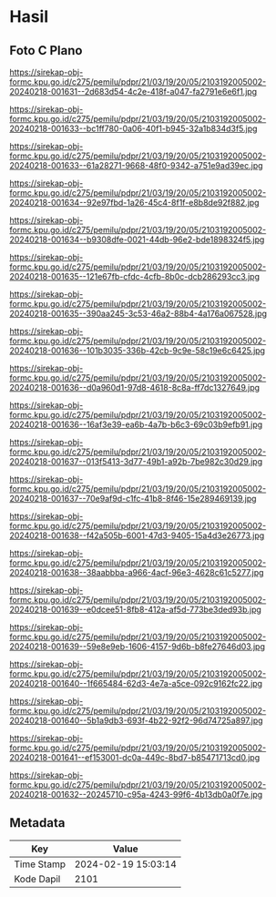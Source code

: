 # Hasil

## Foto C Plano

https://sirekap-obj-formc.kpu.go.id/c275/pemilu/pdpr/21/03/19/20/05/2103192005002-20240218-001631--2d683d54-4c2e-418f-a047-fa2791e6e6f1.jpg

https://sirekap-obj-formc.kpu.go.id/c275/pemilu/pdpr/21/03/19/20/05/2103192005002-20240218-001633--bc1ff780-0a06-40f1-b945-32a1b834d3f5.jpg

https://sirekap-obj-formc.kpu.go.id/c275/pemilu/pdpr/21/03/19/20/05/2103192005002-20240218-001633--61a28271-9668-48f0-9342-a751e9ad39ec.jpg

https://sirekap-obj-formc.kpu.go.id/c275/pemilu/pdpr/21/03/19/20/05/2103192005002-20240218-001634--92e97fbd-1a26-45c4-8f1f-e8b8de92f882.jpg

https://sirekap-obj-formc.kpu.go.id/c275/pemilu/pdpr/21/03/19/20/05/2103192005002-20240218-001634--b9308dfe-0021-44db-96e2-bde1898324f5.jpg

https://sirekap-obj-formc.kpu.go.id/c275/pemilu/pdpr/21/03/19/20/05/2103192005002-20240218-001635--121e67fb-cfdc-4cfb-8b0c-dcb286293cc3.jpg

https://sirekap-obj-formc.kpu.go.id/c275/pemilu/pdpr/21/03/19/20/05/2103192005002-20240218-001635--390aa245-3c53-46a2-88b4-4a176a067528.jpg

https://sirekap-obj-formc.kpu.go.id/c275/pemilu/pdpr/21/03/19/20/05/2103192005002-20240218-001636--101b3035-336b-42cb-9c9e-58c19e6c6425.jpg

https://sirekap-obj-formc.kpu.go.id/c275/pemilu/pdpr/21/03/19/20/05/2103192005002-20240218-001636--d0a960d1-97d8-4618-8c8a-ff7dc1327649.jpg

https://sirekap-obj-formc.kpu.go.id/c275/pemilu/pdpr/21/03/19/20/05/2103192005002-20240218-001636--16af3e39-ea6b-4a7b-b6c3-69c03b9efb91.jpg

https://sirekap-obj-formc.kpu.go.id/c275/pemilu/pdpr/21/03/19/20/05/2103192005002-20240218-001637--013f5413-3d77-49b1-a92b-7be982c30d29.jpg

https://sirekap-obj-formc.kpu.go.id/c275/pemilu/pdpr/21/03/19/20/05/2103192005002-20240218-001637--70e9af9d-c1fc-41b8-8f46-15e289469139.jpg

https://sirekap-obj-formc.kpu.go.id/c275/pemilu/pdpr/21/03/19/20/05/2103192005002-20240218-001638--f42a505b-6001-47d3-9405-15a4d3e26773.jpg

https://sirekap-obj-formc.kpu.go.id/c275/pemilu/pdpr/21/03/19/20/05/2103192005002-20240218-001638--38aabbba-a966-4acf-96e3-4628c61c5277.jpg

https://sirekap-obj-formc.kpu.go.id/c275/pemilu/pdpr/21/03/19/20/05/2103192005002-20240218-001639--e0dcee51-8fb8-412a-af5d-773be3ded93b.jpg

https://sirekap-obj-formc.kpu.go.id/c275/pemilu/pdpr/21/03/19/20/05/2103192005002-20240218-001639--59e8e9eb-1606-4157-9d6b-b8fe27646d03.jpg

https://sirekap-obj-formc.kpu.go.id/c275/pemilu/pdpr/21/03/19/20/05/2103192005002-20240218-001640--1f665484-62d3-4e7a-a5ce-092c9162fc22.jpg

https://sirekap-obj-formc.kpu.go.id/c275/pemilu/pdpr/21/03/19/20/05/2103192005002-20240218-001640--5b1a9db3-693f-4b22-92f2-96d74725a897.jpg

https://sirekap-obj-formc.kpu.go.id/c275/pemilu/pdpr/21/03/19/20/05/2103192005002-20240218-001641--ef153001-dc0a-449c-8bd7-b85471713cd0.jpg

https://sirekap-obj-formc.kpu.go.id/c275/pemilu/pdpr/21/03/19/20/05/2103192005002-20240218-001632--20245710-c95a-4243-99f6-4b13db0a0f7e.jpg


## Metadata

| Key        | Value               |
| ---------- | ------------------- |
| Time Stamp | 2024-02-19 15:03:14 |
| Kode Dapil | 2101                |



